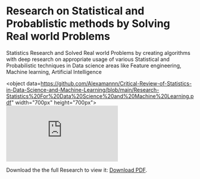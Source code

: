 # Research on Statistical and Probablistic methods by Solving Real world Problems
Statistics Research and Solved Real world Problems by creating algorithms with deep research on appropriate usage of  various Statistical and Probabilistic techniques in Data science areas like Feature engineering, Machine learning, Artificial Intelligence

 
<object data=https://github.com/Alexamannn/Critical-Review-of-Statistics-in-Data-Science-and-Machine-Learning/blob/main/Research-Statistics%20For%20Data%20Science%20and%20Machine%20Learning.pdf" width="700px" height="700px">
    <embed src="https://github.com/Alexamannn/Critical-Review-of-Statistics-in-Data-Science-and-Machine-Learning/blob/main/Research-Statistics%20For%20Data%20Science%20and%20Machine%20Learning.pdf">
        <p>Download the the full Research to view it: <a href="https://github.com/Alexamannn/Critical-Review-of-Statistics-in-Data-Science-and-Machine-Learning/blob/main/Research-Statistics%20For%20Data%20Science%20and%20Machine%20Learning.pdf">Download PDF</a>.</p>
    </embed>
</object>

